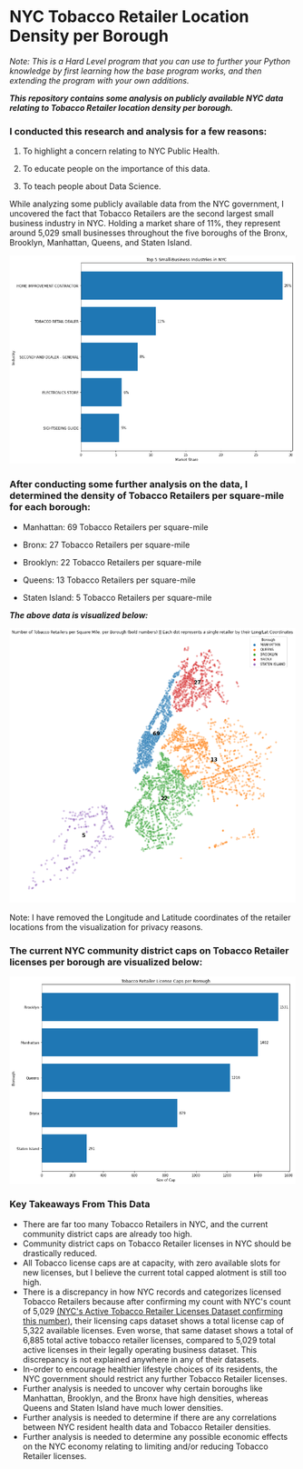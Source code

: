 # NYC Tobacco Retailer Location Density per Borough

_Note: This is a Hard Level program that you can use to further your Python knowledge by first learning how the base program works, and then extending the program with your own additions._

***This repository contains some analysis on publicly available NYC data relating to Tobacco Retailer location density per borough.***

### I conducted this research and analysis for a few reasons:

1) To highlight a concern relating to NYC Public Health.

2) To educate people on the importance of this data.

3) To teach people about Data Science.

While analyzing some publicly available data from the NYC government, I uncovered the fact that Tobacco Retailers are the second largest small business industry in NYC. Holding a market share of 11%, they represent around 5,029 small businesses throughout the five boroughs of the Bronx, Brooklyn, Manhattan, Queens, and Staten Island.

![Top 5 Small Business Industries in NYC](https://github.com/TechProofreader/NYC-Tobacco-Retailer-Location-Density/blob/b86e33266c5a723d8f81390906092b27545cb46a/Top_5_Small_Biz_NYC.png)

### After conducting some further analysis on the data, I determined the density of Tobacco Retailers per square-mile for each borough:

* Manhattan: 69 Tobacco Retailers per square-mile

* Bronx: 27 Tobacco Retailers per square-mile

* Brooklyn: 22 Tobacco Retailers per square-mile

* Queens: 13 Tobacco Retailers per square-mile

* Staten Island: 5 Tobacco Retailers per square-mile

***The above data is visualized below:***

![Tobacco Retailer Location Density](https://github.com/TechProofreader/NYC-Tobacco-Retailer-Location-Density/blob/b86e33266c5a723d8f81390906092b27545cb46a/NYC_Tobacco_Density.png)

Note: I have removed the Longitude and Latitude coordinates of the retailer locations from the visualization for privacy reasons.

### The current NYC community district caps on Tobacco Retailer licenses per borough are visualized below:

![Tobacco Retailer License Caps](https://github.com/TechProofreader/NYC-Tobacco-Retailer-Location-Density/blob/8ce2f6401a1e66c8b462101ae1448d0d7070e17c/Tobacco_Caps_NYC.png)

### Key Takeaways From This Data

* There are far too many Tobacco Retailers in NYC, and the current community district caps are already too high.
* Community district caps on Tobacco Retailer licenses in NYC should be drastically reduced.
* All Tobacco license caps are at capacity, with zero available slots for new licenses, but I believe the current total capped alotment is still too high.
* There is a discrepancy in how NYC records and categorizes licensed Tobacco Retailers because after confirming my count with NYC's count of 5,029 [(NYC's Active Tobacco Retailer Licenses Dataset confirming this number)](https://data.cityofnewyork.us/Business/Active-Tobacco-Retail-Dealer-Licenses/adw8-wvxb), their licensing caps dataset shows a total license cap of 5,322 available licenses. Even worse, that same dataset shows a total of 6,885 total active tobacco retailer licenses, compared to 5,029 total active licenses in their legally operating business dataset. This discrepancy is not explained anywhere in any of their datasets.
* In-order to encourage healthier lifestyle choices of its residents, the NYC government should restrict any further Tobacco Retailer licenses.
* Further analysis is needed to uncover why certain boroughs like Manhattan, Brooklyn, and the Bronx have high densities, whereas Queens and Staten Island have much lower densities.
* Further analysis is needed to determine if there are any correlations between NYC resident health data and Tobacco Retailer densities.
* Further analysis is needed to determine any possible economic effects on the NYC economy relating to limiting and/or reducing Tobacco Retailer licenses.
